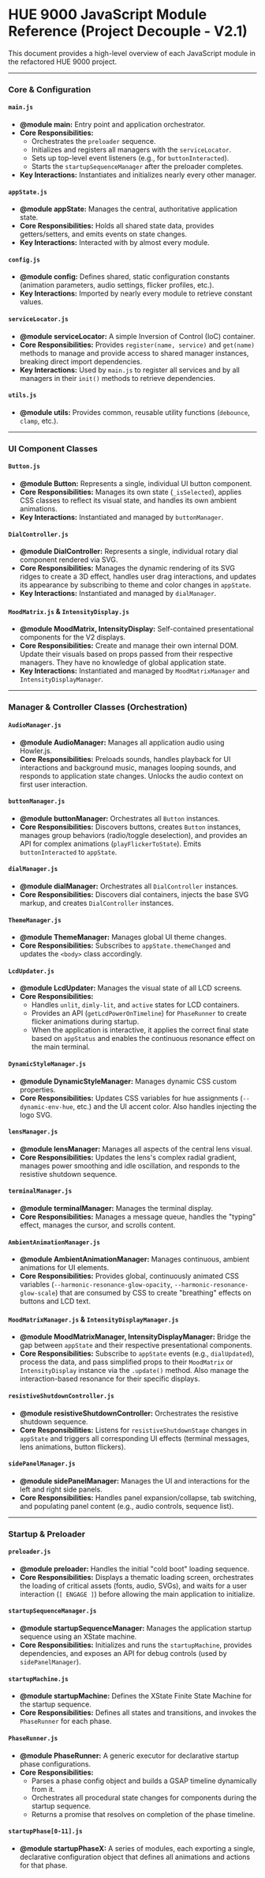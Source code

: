 # HUE 9000 JavaScript Module Reference (Project Decouple - V2.1)

This document provides a high-level overview of each JavaScript module in the refactored HUE 9000 project.

---

### Core & Configuration

#### `main.js`
*   **@module main:** Entry point and application orchestrator.
*   **Core Responsibilities:**
    *   Orchestrates the `preloader` sequence.
    *   Initializes and registers all managers with the `serviceLocator`.
    *   Sets up top-level event listeners (e.g., for `buttonInteracted`).
    *   Starts the `startupSequenceManager` after the preloader completes.
*   **Key Interactions:** Instantiates and initializes nearly every other manager.

#### `appState.js`
*   **@module appState:** Manages the central, authoritative application state.
*   **Core Responsibilities:** Holds all shared state data, provides getters/setters, and emits events on state changes.
*   **Key Interactions:** Interacted with by almost every module.

#### `config.js`
*   **@module config:** Defines shared, static configuration constants (animation parameters, audio settings, flicker profiles, etc.).
*   **Key Interactions:** Imported by nearly every module to retrieve constant values.

#### `serviceLocator.js`
*   **@module serviceLocator:** A simple Inversion of Control (IoC) container.
*   **Core Responsibilities:** Provides `register(name, service)` and `get(name)` methods to manage and provide access to shared manager instances, breaking direct import dependencies.
*   **Key Interactions:** Used by `main.js` to register all services and by all managers in their `init()` methods to retrieve dependencies.

#### `utils.js`
*   **@module utils:** Provides common, reusable utility functions (`debounce`, `clamp`, etc.).

---

### UI Component Classes

#### `Button.js`
*   **@module Button:** Represents a single, individual UI button component.
*   **Core Responsibilities:** Manages its own state (`_isSelected`), applies CSS classes to reflect its visual state, and handles its own ambient animations.
*   **Key Interactions:** Instantiated and managed by `buttonManager`.

#### `DialController.js`
*   **@module DialController:** Represents a single, individual rotary dial component rendered via SVG.
*   **Core Responsibilities:** Manages the dynamic rendering of its SVG ridges to create a 3D effect, handles user drag interactions, and updates its appearance by subscribing to theme and color changes in `appState`.
*   **Key Interactions:** Instantiated and managed by `dialManager`.

#### `MoodMatrix.js` & `IntensityDisplay.js`
*   **@module MoodMatrix, IntensityDisplay:** Self-contained presentational components for the V2 displays.
*   **Core Responsibilities:** Create and manage their own internal DOM. Update their visuals based on props passed from their respective managers. They have no knowledge of global application state.
*   **Key Interactions:** Instantiated and managed by `MoodMatrixManager` and `IntensityDisplayManager`.

---

### Manager & Controller Classes (Orchestration)

#### `AudioManager.js`
*   **@module AudioManager:** Manages all application audio using Howler.js.
*   **Core Responsibilities:** Preloads sounds, handles playback for UI interactions and background music, manages looping sounds, and responds to application state changes. Unlocks the audio context on first user interaction.

#### `buttonManager.js`
*   **@module buttonManager:** Orchestrates all `Button` instances.
*   **Core Responsibilities:** Discovers buttons, creates `Button` instances, manages group behaviors (radio/toggle deselection), and provides an API for complex animations (`playFlickerToState`). Emits `buttonInteracted` to `appState`.

#### `dialManager.js`
*   **@module dialManager:** Orchestrates all `DialController` instances.
*   **Core Responsibilities:** Discovers dial containers, injects the base SVG markup, and creates `DialController` instances.

#### `ThemeManager.js`
*   **@module ThemeManager:** Manages global UI theme changes.
*   **Core Responsibilities:** Subscribes to `appState.themeChanged` and updates the `<body>` class accordingly.

#### `LcdUpdater.js`
*   **@module LcdUpdater:** Manages the visual state of all LCD screens.
*   **Core Responsibilities:**
    *   Handles `unlit`, `dimly-lit`, and `active` states for LCD containers.
    *   Provides an API (`getLcdPowerOnTimeline`) for `PhaseRunner` to create flicker animations during startup.
    *   When the application is interactive, it applies the correct final state based on `appStatus` and enables the continuous resonance effect on the main terminal.

#### `DynamicStyleManager.js`
*   **@module DynamicStyleManager:** Manages dynamic CSS custom properties.
*   **Core Responsibilities:** Updates CSS variables for hue assignments (`--dynamic-env-hue`, etc.) and the UI accent color. Also handles injecting the logo SVG.

#### `lensManager.js`
*   **@module lensManager:** Manages all aspects of the central lens visual.
*   **Core Responsibilities:** Updates the lens's complex radial gradient, manages power smoothing and idle oscillation, and responds to the resistive shutdown sequence.

#### `terminalManager.js`
*   **@module terminalManager:** Manages the terminal display.
*   **Core Responsibilities:** Manages a message queue, handles the "typing" effect, manages the cursor, and scrolls content.

#### `AmbientAnimationManager.js`
*   **@module AmbientAnimationManager:** Manages continuous, ambient animations for UI elements.
*   **Core Responsibilities:** Provides global, continuously animated CSS variables (`--harmonic-resonance-glow-opacity`, `--harmonic-resonance-glow-scale`) that are consumed by CSS to create "breathing" effects on buttons and LCD text.

#### `MoodMatrixManager.js` & `IntensityDisplayManager.js`
*   **@module MoodMatrixManager, IntensityDisplayManager:** Bridge the gap between `appState` and their respective presentational components.
*   **Core Responsibilities:** Subscribe to `appState` events (e.g., `dialUpdated`), process the data, and pass simplified props to their `MoodMatrix` or `IntensityDisplay` instance via the `.update()` method. Also manage the interaction-based resonance for their specific displays.

#### `resistiveShutdownController.js`
*   **@module resistiveShutdownController:** Orchestrates the resistive shutdown sequence.
*   **Core Responsibilities:** Listens for `resistiveShutdownStage` changes in `appState` and triggers all corresponding UI effects (terminal messages, lens animations, button flickers).

#### `sidePanelManager.js`
*   **@module sidePanelManager:** Manages the UI and interactions for the left and right side panels.
*   **Core Responsibilities:** Handles panel expansion/collapse, tab switching, and populating panel content (e.g., audio controls, sequence list).

---

### Startup & Preloader

#### `preloader.js`
*   **@module preloader:** Handles the initial "cold boot" loading sequence.
*   **Core Responsibilities:** Displays a thematic loading screen, orchestrates the loading of critical assets (fonts, audio, SVGs), and waits for a user interaction (`[ ENGAGE ]`) before allowing the main application to initialize.

#### `startupSequenceManager.js`
*   **@module startupSequenceManager:** Manages the application startup sequence using an XState machine.
*   **Core Responsibilities:** Initializes and runs the `startupMachine`, provides dependencies, and exposes an API for debug controls (used by `sidePanelManager`).

#### `startupMachine.js`
*   **@module startupMachine:** Defines the XState Finite State Machine for the startup sequence.
*   **Core Responsibilities:** Defines all states and transitions, and invokes the `PhaseRunner` for each phase.

#### `PhaseRunner.js`
*   **@module PhaseRunner:** A generic executor for declarative startup phase configurations.
*   **Core Responsibilities:**
    *   Parses a phase config object and builds a GSAP timeline dynamically from it.
    *   Orchestrates all procedural state changes for components during the startup sequence.
    *   Returns a promise that resolves on completion of the phase timeline.

#### `startupPhase[0-11].js`
*   **@module startupPhaseX:** A series of modules, each exporting a single, declarative configuration object that defines all animations and actions for that phase.
